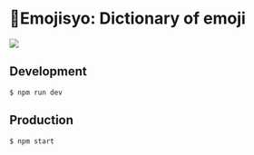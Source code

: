 # 📕Emojisyo: Dictionary of emoji

![](https://gyazo.com/d4fb2487d39be6d1cc90d781d2f19285.png)

## Development

```
$ npm run dev
```


## Production

```
$ npm start
```

